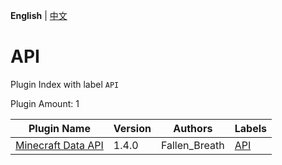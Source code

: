 **English** | [中文](readme-zh_cn.md)

# API

Plugin Index with label `API`

Plugin Amount: 1

| Plugin Name | Version | Authors | Labels |
| --- | --- | --- | --- |
| [Minecraft Data API](/plugins/minecraft_data_api/readme.md) | 1.4.0 | Fallen_Breath | [API](/labels/api/readme.md) |
